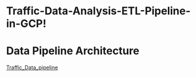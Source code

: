 # Traffic-Data-Analysis-ETL-Pipeline-in-GCP!
# Data Pipeline Architecture
[Traffic_Data_pipeline](https://github.com/sivasankarseelam/Traffic-Data-Analysis-ETL-Pipeline-in-GCP/assets/133698242/c29679b5-c714-43e0-942d-87778f9cd5e1)
